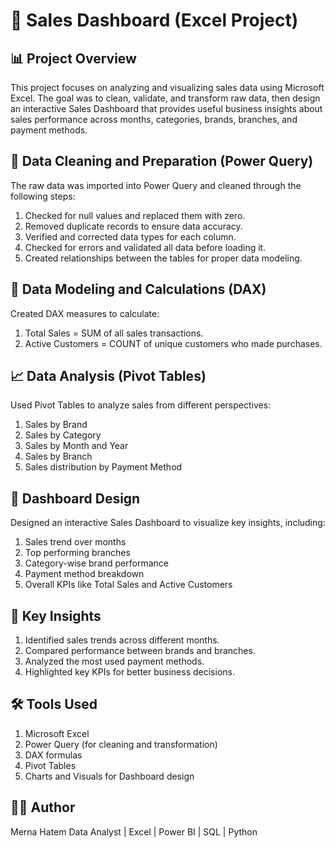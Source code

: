 # 🧾 Sales Dashboard (Excel Project)

## 📊 Project Overview

This project focuses on analyzing and visualizing sales data using Microsoft Excel.
The goal was to clean, validate, and transform raw data, then design an interactive Sales Dashboard that provides useful business insights about sales performance across months, categories, brands, branches, and payment methods.


## 🧹 Data Cleaning and Preparation (Power Query)

The raw data was imported into Power Query and cleaned through the following steps:

1. Checked for null values and replaced them with zero.
2. Removed duplicate records to ensure data accuracy.
3. Verified and corrected data types for each column.
4. Checked for errors and validated all data before loading it.
5. Created relationships between the tables for proper data modeling.

## 🧮 Data Modeling and Calculations (DAX)

Created DAX measures to calculate:
1. Total Sales = SUM of all sales transactions.
2. Active Customers = COUNT of unique customers who made purchases.

## 📈 Data Analysis (Pivot Tables)

Used Pivot Tables to analyze sales from different perspectives:
1. Sales by Brand
2. Sales by Category
3. Sales by Month and Year
4. Sales by Branch
5. Sales distribution by Payment Method

## 🎨 Dashboard Design

Designed an interactive Sales Dashboard to visualize key insights, including:
1. Sales trend over months
2. Top performing branches
3. Category-wise brand performance
4. Payment method breakdown
5. Overall KPIs like Total Sales and Active Customers

## 🧠 Key Insights

1. Identified sales trends across different months.
2. Compared performance between brands and branches.
3. Analyzed the most used payment methods.
4. Highlighted key KPIs for better business decisions.

## 🛠 Tools Used

1. Microsoft Excel
2. Power Query (for cleaning and transformation)
3. DAX formulas
4. Pivot Tables
5. Charts and Visuals for Dashboard design

## 👩‍💻 Author

Merna Hatem
Data Analyst | Excel | Power BI | SQL | Python
